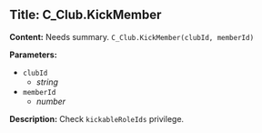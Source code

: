 ## Title: C_Club.KickMember

**Content:**
Needs summary.
`C_Club.KickMember(clubId, memberId)`

**Parameters:**
- `clubId`
  - *string*
- `memberId`
  - *number*

**Description:**
Check `kickableRoleIds` privilege.